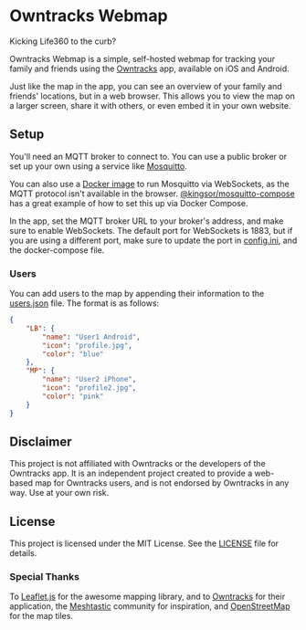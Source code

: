 # Owntracks Webmap

Kicking Life360 to the curb?

Owntracks Webmap is a simple, self-hosted webmap for tracking your family and friends using the [Owntracks](https://owntracks.org/) app, available on iOS and Android.

Just like the map in the app, you can see an overview of your family and friends' locations, but in a web browser. This allows you to view the map on a larger screen, share it with others, or even embed it in your own website.

## Setup

You'll need an MQTT broker to connect to. You can use a public broker or set up your own using a service like [Mosquitto](https://mosquitto.org/).

You can also use a [Docker image](https://hub.docker.com/_/eclipse-mosquitto) to run Mosquitto via WebSockets, as the MQTT protocol isn't available in the browser. [@kingsor/mosquitto-compose](https://github.com/kingsor/mosquitto-compose) has a great example of how to set this up via Docker Compose.

In the app, set the MQTT broker URL to your broker's address, and make sure to enable WebSockets. The default port for WebSockets is 1883, but if you are using a different port, make sure to update the port in [config.ini](config.ini), and the docker-compose file.

### Users

You can add users to the map by appending their information to the [users.json](users.json) file. The format is as follows:

```json
{
    "LB": {
        "name": "User1 Android",
        "icon": "profile.jpg",
        "color": "blue"
    },
    "MP": {
        "name": "User2 iPhone",
        "icon": "profile2.jpg",
        "color": "pink"
    }
}
```

## Disclaimer

This project is not affiliated with Owntracks or the developers of the Owntracks app. It is an independent project created to provide a web-based map for Owntracks users, and is not endorsed by Owntracks in any way. Use at your own risk.

## License

This project is licensed under the MIT License. See the [LICENSE](LICENSE.md) file for details.

### Special Thanks

To [Leaflet.js](https://leafletjs.com/) for the awesome mapping library, and to [Owntracks](https://owntracks.org/) for their application, the [Meshtastic](https://meshtastic.org/) community for inspiration, and [OpenStreetMap](https://www.openstreetmap.org/) for the map tiles.
